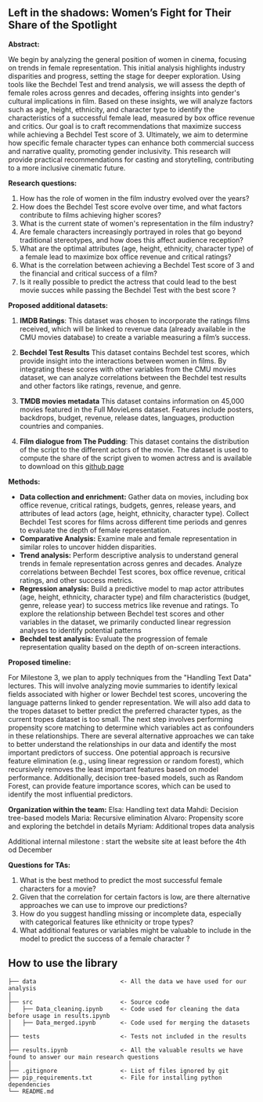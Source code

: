## Left in the shadows: Women’s Fight for Their Share of the Spotlight

**Abstract:**

We begin by analyzing the general position of women in cinema, focusing on trends in female representation. This initial analysis highlights industry disparities and progress, setting the stage for deeper exploration. Using tools like the Bechdel Test and trend analysis, we will assess the depth of female roles across genres and decades, offering insights into gender's cultural implications in film. Based on these insights, we will analyze factors such as age, height, ethnicity, and character type to identify the characteristics of a successful female lead, measured by box office revenue and critics. Our goal is to craft recommendations that maximize success while achieving a Bechdel Test score of 3. Ultimately, we aim to determine how specific female character types can enhance both commercial success and narrative quality, promoting gender inclusivity. This research will provide practical recommendations for casting and storytelling, contributing to a more inclusive cinematic future.

**Research questions:**

1. How has the role of women in the film industry evolved over the years?
2. How does the Bechdel Test score evolve over time, and what factors contribute to films achieving higher scores?
3. What is the current state of women's representation in the film industry?
4. Are female characters increasingly portrayed in roles that go beyond traditional stereotypes, and how does this affect audience reception?
5. What are the optimal attributes (age, height, ethnicity, character type) of a female lead to maximize box office revenue and critical ratings?
6. What is the correlation between achieving a Bechdel Test score of 3 and the financial and critical success of a film?
7. Is it really possible to predict the actress that could lead to the best movie succes while passing the Bechdel Test with the best score ?

**Proposed additional datasets:**

1. **IMDB Ratings**:
   This dataset was chosen to incorporate the ratings films received, which will be linked to revenue data (already available in the CMU movies database) to create a variable measuring a film’s success.

2. **Bechdel Test Results**
   This dataset contains Bechdel test scores, which provide insight into the interactions between women in films. By integrating these scores with other variables from the CMU movies dataset, we can analyze correlations between the Bechdel test results and other factors like ratings, revenue, and genre.

3. **TMDB movies metadata**
   This dataset contains information on 45,000 movies featured in the Full MovieLens dataset.
   Features include posters, backdrops, budget, revenue, release dates, languages, production countries and companies.

4. **Film dialogue from The Pudding**:
   This dataset contains the distribution of the script to the different actors of the movie. The dataset is used to compute the share of the script given to women actress and is available to download on this [github page](https://github.com/matthewfdaniels/scripts/)

**Methods:**

- **Data collection and enrichment:** Gather data on movies, including box office revenue, critical ratings, budgets, genres, release years, and attributes of lead actors (age, height, ethnicity, character type). Collect Bechdel Test scores for films across different time periods and genres to evaluate the depth of female representation.
- **Comparative Analysis:** Examine male and female representation in similar roles to uncover hidden disparities.
- **Trend analysis:** Perform descriptive analysis to understand general trends in female representation across genres and decades. Analyze correlations between Bechdel Test scores, box office revenue, critical ratings, and other success metrics.
- **Regression analysis:** Build a predictive model to map actor attributes (age, height, ethnicity, character type) and film characteristics (budget, genre, release year) to success metrics like revenue and ratings. To explore the relationship between Bechdel test scores and other variables in the dataset, we primarily conducted linear regression analyses to identify potential patterns
- **Bechdel test analysis:** Evaluate the progression of female representation quality based on the depth of on-screen interactions.

**Proposed timeline:**

For Milestone 3, we plan to apply techniques from the "Handling Text Data" lectures. This will involve analyzing movie summaries to identify lexical fields associated with higher or lower Bechdel test scores, uncovering the language patterns linked to gender representation.
We will also add data to the tropes dataset to better predict the preferred character types, as the current tropes dataset is too small.
The next step involves performing propensity score matching to determine which variables act as confounders in these relationships.
There are several alternative approaches we can take to better understand the relationships in our data and identify the most important predictors of success.
One potential approach is recursive feature elimination (e.g., using linear regression or random forest), which recursively removes the least important features based on model performance. Additionally, decision tree-based models, such as Random Forest, can provide feature importance scores, which can be used to identify the most influential predictors.

**Organization within the team:**
Elsa: Handling text data
Mahdi: Decision tree-based models
Maria: Recursive elimination
Alvaro: Propensity score and exploring the betchdel in details
Myriam: Additional tropes data analysis

Additional internal milestone : start the website site at least before the 4th od December

**Questions for TAs:**

1. What is the best method to predict the most successful female characters for a movie?
2. Given that the correlation for certain factors is low, are there alternative approaches we can use to improve our predictions?
3. How do you suggest handling missing or incomplete data, especially with categorical features like ethnicity or trope types?
4. What additional features or variables might be valuable to include in the model to predict the success of a female character ?

## How to use the library

```text
├── data                        <- All the data we have used for our analysis
│
├── src                         <- Source code
│   ├── Data_cleaning.ipynb     <- Code used for cleaning the data before usage in results.ipynb
│   ├── Data_merged.ipynb       <- Code used for merging the datasets
│
├── tests                       <- Tests not included in the results
│
├── results.ipynb               <- All the valuable results we have found to answer our main research questions
│
├── .gitignore                  <- List of files ignored by git
├── pip_requirements.txt        <- File for installing python dependencies
└── README.md

```
